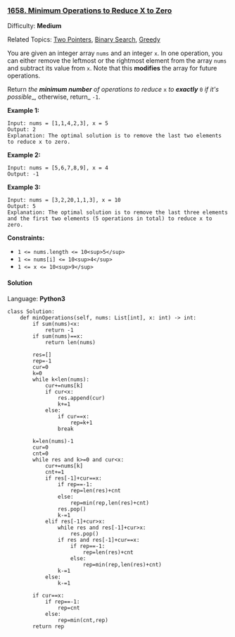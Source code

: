 ### [1658\. Minimum Operations to Reduce X to Zero](https://leetcode.com/problems/minimum-operations-to-reduce-x-to-zero/)

Difficulty: **Medium**  

Related Topics: [Two Pointers](https://leetcode.com/tag/two-pointers/), [Binary Search](https://leetcode.com/tag/binary-search/), [Greedy](https://leetcode.com/tag/greedy/)


You are given an integer array `nums` and an integer `x`. In one operation, you can either remove the leftmost or the rightmost element from the array `nums` and subtract its value from `x`. Note that this **modifies** the array for future operations.

Return _the **minimum number** of operations to reduce_ `x` _to **exactly**_ `0` _if it's possible__, otherwise, return_ `-1`.

**Example 1:**

```
Input: nums = [1,1,4,2,3], x = 5
Output: 2
Explanation: The optimal solution is to remove the last two elements to reduce x to zero.
```

**Example 2:**

```
Input: nums = [5,6,7,8,9], x = 4
Output: -1
```

**Example 3:**

```
Input: nums = [3,2,20,1,1,3], x = 10
Output: 5
Explanation: The optimal solution is to remove the last three elements and the first two elements (5 operations in total) to reduce x to zero.
```

**Constraints:**

*   `1 <= nums.length <= 10<sup>5</sup>`
*   `1 <= nums[i] <= 10<sup>4</sup>`
*   `1 <= x <= 10<sup>9</sup>`


#### Solution

Language: **Python3**

```python3
class Solution:
    def minOperations(self, nums: List[int], x: int) -> int:
        if sum(nums)<x:
            return -1
        if sum(nums)==x:
            return len(nums)
        
        res=[]
        rep=-1
        cur=0
        k=0
        while k<len(nums):
            cur+=nums[k]
            if cur<x:
                res.append(cur)
                k+=1
            else:
                if cur==x:
                    rep=k+1
                break
                
        k=len(nums)-1
        cur=0
        cnt=0
        while res and k>=0 and cur<x:
            cur+=nums[k]
            cnt+=1
            if res[-1]+cur==x:
                if rep==-1:
                    rep=len(res)+cnt
                else:
                    rep=min(rep,len(res)+cnt)
                res.pop()
                k-=1
            elif res[-1]+cur>x:
                while res and res[-1]+cur>x:
                    res.pop()
                if res and res[-1]+cur==x:
                    if rep==-1:
                        rep=len(res)+cnt
                    else:
                        rep=min(rep,len(res)+cnt)
                k-=1
            else:
                k-=1

        if cur==x:
            if rep==-1:
                rep=cnt
            else:
                rep=min(cnt,rep)
        return rep
                    
```